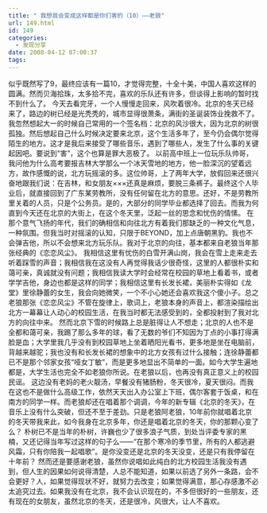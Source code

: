 ```yaml
---
title: " 我想我会变成这样都是你们害的（10）——老狼"
url: 149.html
id: 149
categories:
  - 发现分享
date: 2008-04-12 07:00:37
tags:
---
```


似乎既然写了9，最终应该有一篇10，才觉得完整，十全十美，中国人喜欢这样的圆满。然而贝海拾珠，太多拾不完，喜欢的乐队还有许多，但谈得上影响的暂时找不到什么了。 今天去看完牙，一个人慢慢走回来，风吹着很冷。北京的冬天已经来了，路边的树已经是光秃秃的，城市显得很萧条，满街的圣诞装饰业挽救不了。我忽然想起大一的时候自己常用的一个签名档：北京的风沙很大，因为北京的树很孤独。然后想起自己什么时候决定要来北京，这个生活多年了，至今仍会偶尔觉得陌生的地方。这才是我后来接受了哪些音乐，遇到了哪些人，发生了什么事的关键起因吧。要说到“害”，这个也算是罪大恶极了。 以前高中班上一位玩乐队帅哥，我问他为什么高考要报吉林大学那么一个冰天雪地的地方，他一脸深沉的望着远方，故作感慨的说，北方玩摇滚的多。这位帅哥，上了两年大学，放假回来还很兴奋地跟我们说：在吉林，和女朋友×××还真是麻烦，要脱三条裤子。最终这个人毕业后，就直接回到了广东某劳教所，没有任何留在北方的意思。还好，不是劳教所里关着的人员，只是个公务员。是的，大部分的同学毕业都选择了回去。而我为何直到今天还在北京的大街上，在这个冬天里，泛起一丝的思念和忧伤的情愫。 在那个意气飞扬的年代，我们的确相信和向往北方有着我们那缺乏的一种文化气息，一种氛围。但我当时对摇滚的认知，只限于BEYOND，加上点唐朝黑豹。我也不会弹吉他，所以不会想来北方玩乐队。我对于北京的向往，基本都来自老狼当年那张经典的《恋恋风尘》。 我相信这里有忧伤的白雪开满山岗，我会在雪上走来走去听着踩雪的声音；我相信我在这没有人再觉得我话少很奇怪，这里的人都很朴实和蔼可亲，真诚就没有问题；我相信我读大学时会经常在校园的草地上看着书，或者学学吉他，身边也都是这样的同学；我相信这里有长发长裙，美丽朴实得如《龙堂》里徐静蕾的女生，我会向她微笑，一个不小心她还会喜欢我这个傻小子。总之老狼那张《恋恋风尘》不管在旋律上，歌词上，老狼本身的声音上，都渲染描绘出北方一幕幕让人动心的校园生活，在我当时都无法感受到的，全都投射到了我对北方的向往中来。 然而北京下雪的时候路上总是脏得让人不想走；北京的人也不是全都和蔼可亲，我踢了那么多年的球，看了无数的爷们不知因为丁点的小事打得满脸是血；大学里我几乎没有到校园草地上坐着晒阳光看书，更多地是坐在电脑前，背越来越驼；我也没有和长发长裙的想象中的北方女孩有过什么接触；连徐静蕾都已不是那个邻家女孩“哑女丁敏”，而是更多地显出不简单的一面。如今大学生遍地都是，大学生活也完全不如老狼你所说。在老狼以后，也再没有真正意义上的校园民谣。 这边没有老妈的老火靓汤，早餐没有猪肠粉，冬天很冷，夏天很闷。而我在这也不是做什么高级工作，依然天天出入办公室上下班，偶尔客套于饭桌，和在南方的同学一样。而老狼却还在唱着那个调调，今年的新专辑《北京的冬天》，在音乐上没有什么突破，但还不至于差劲。只是老狼阿老狼，10年前你就唱着北京的冬天带我来此，如今我身在北京多年，你还是唱着北京的冬天，你的那颗心变了么？ 朴树已不是当年的朴树，许巍也少了很多浪子气质，到处当评委专家的黑楠，又还记得当年写过这样的句子么——“在那个寒冷的季节里，所有的人都逃避风霜，只有你陪我一起唱歌”。是你没变还是北京的冬天没变，还是只有我停留在十年前？ 然而还是要感谢老狼，虽然你说唱如此纯白的北方校园生活我没有遇到，但人生的因果如何说得清楚，人总不能知道，如果以前选了另外一条路，会不会更好？人，如果觉得现状不好，就努力去改变；如果觉得满意，那心存感激不必太追究过去。如果我没有在北京，我不会认识现在的，不多但很好的一些朋友，还有现在的女朋友，虽然北京的冬天，还是很冷，风很大，让人不喜欢。